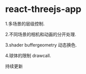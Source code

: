 # react-threejs-app

1.多场景的层级控制.

2.不同场景的相机和动画的分开处理.

3.shader buffergeometry 动态换色.

4.球体的限制 drawcall.

持续更新
